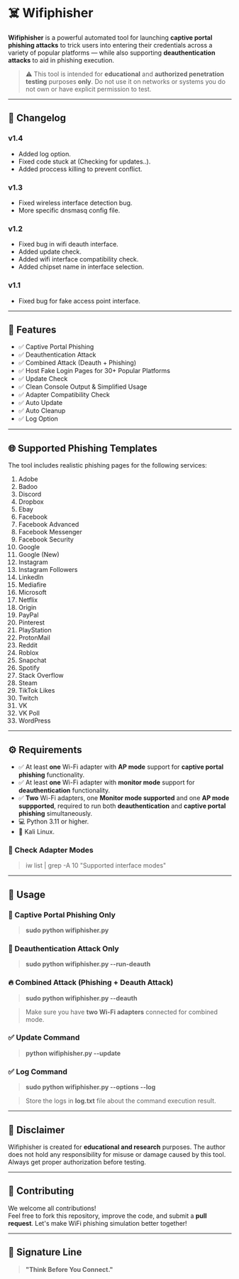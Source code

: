 # ☠️ Wifiphisher

**Wifiphisher** is a powerful automated tool for launching **captive portal phishing attacks** to trick users into entering their credentials across a variety of popular platforms — while also supporting **deauthentication attacks** to aid in phishing execution.

> ⚠️ This tool is intended for **educational** and **authorized penetration testing** purposes **only**. Do not use it on networks or systems you do not own or have explicit permission to test.

---

## 🎯 Changelog 

### v1.4
- Added log option.
- Fixed code stuck at (Checking for updates..).
- Added proccess killing to prevent conflict.
  
### v1.3
- Fixed wireless interface detection bug.
- More specific dnsmasq config file.
  
### v1.2
- Fixed bug in wifi deauth interface.
- Added update check.
- Added wifi interface compatibility check.
- Added chipset name in interface selection.

### v1.1
- Fixed bug for fake access point interface.

---

## 🎯 Features

- ✅ Captive Portal Phishing
- ✅ Deauthentication Attack
- ✅ Combined Attack (Deauth + Phishing)
- ✅ Host Fake Login Pages for 30+ Popular Platforms
- ✅ Update Check
- ✅ Clean Console Output & Simplified Usage
- ✅ Adapter Compatibility Check
- ✅ Auto Update
- ✅ Auto Cleanup
- ✅ Log Option

---

## 🌐 Supported Phishing Templates

The tool includes realistic phishing pages for the following services:

1. Adobe  
2. Badoo  
3. Discord  
4. Dropbox  
5. Ebay  
6. Facebook  
7. Facebook Advanced  
8. Facebook Messenger  
9. Facebook Security  
10. Google  
11. Google (New)  
12. Instagram  
13. Instagram Followers  
14. LinkedIn  
15. Mediafire  
16. Microsoft  
17. Netflix  
18. Origin  
19. PayPal  
20. Pinterest  
21. PlayStation  
22. ProtonMail  
23. Reddit  
24. Roblox  
25. Snapchat  
26. Spotify  
27. Stack Overflow  
28. Steam  
29. TikTok Likes  
30. Twitch  
31. VK  
32. VK Poll  
33. WordPress  

---

## ⚙️ Requirements

- ✅ At least **one** Wi-Fi adapter with **AP mode** support for **captive portal phishing** functionality.
- ✅ At least **one** Wi-Fi adapter with **monitor mode** support for **deauthentication** functionality.
- ✅ **Two** Wi-Fi adapters, one **Monitor mode supported** and one **AP mode suppported**, required to run both **deauthentication** and **captive portal phishing** simultaneously.
- 💻 Python 3.11 or higher.
- 📡 Kali Linux.

### 📡 Check Adapter Modes
> iw list | grep -A 10 "Supported interface modes"


---


## 🚀 Usage

### 🔐 Captive Portal Phishing Only
> **sudo python wifiphisher.py**

### 📡 Deauthentication Attack Only
> **sudo python wifiphisher.py --run-deauth**

### 🔥 Combined Attack (Phishing + Deauth Attack)
> **sudo python wifiphisher.py --deauth**

> Make sure you have **two Wi-Fi adapters** connected for combined mode.

### ✅ Update Command 
> **python wifiphisher.py --update**

### ✅ Log Command
> **sudo python wifiphisher.py --options --log**

> Store the logs in **log.txt** file about the command execution result.

---

## 📌 Disclaimer

Wifiphisher is created for **educational and research** purposes. The author does not hold any responsibility for misuse or damage caused by this tool. Always get proper authorization before testing.

---

## 🤝 Contributing

We welcome all contributions!  
Feel free to fork this repository, improve the code, and submit a **pull request**. Let's make WiFi phishing simulation better together!

---

## 🧠 Signature Line

> **"Think Before You Connect."**
